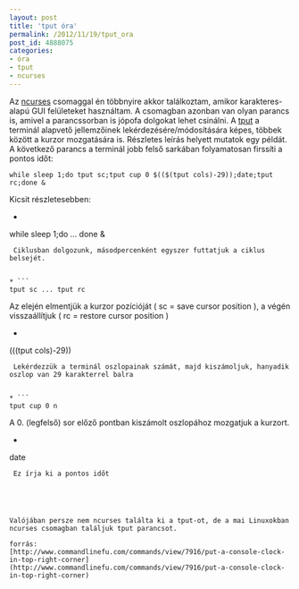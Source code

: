 ```yaml
---
layout: post
title: 'tput óra'
permalink: /2012/11/19/tput_ora
post_id: 4888075
categories: 
- óra
- tput
- ncurses
---
```


Az 
[ncurses](http://www.gnu.org/software/ncurses/) csomaggal én többnyire akkor találkoztam, amikor karakteres-alapú GUI felületeket használtam. A csomagban azonban van olyan parancs is, amivel a parancssorban is jópofa dolgokat lehet csinálni. A 
[tput](http://en.wikipedia.org/wiki/Tput) a terminál alapvető jellemzőinek lekérdezésére/módosítására képes, többek között a kurzor mozgatására is. Részletes leírás helyett mutatok egy példát. A következő parancs a terminál jobb felső sarkában folyamatosan firssíti a pontos időt:

```
while sleep 1;do tput sc;tput cup 0 $(($(tput cols)-29));date;tput rc;done &
```

Kicsit részletesebben:

* ```
while sleep 1;do ... done &
```
 Ciklusban dolgozunk, másodpercenként egyszer futtatjuk a ciklus belsejét.


* ```
tput sc ... tput rc
```
 Az elején elmentjük a kurzor pozícióját ( sc = save cursor position ), a végén visszaállítjuk ( rc = restore cursor position )


* ```
$(($(tput cols)-29))
```
 Lekérdezzük a terminál oszlopainak számát, majd kiszámoljuk, hanyadik oszlop van 29 karakterrel balra


* ```
tput cup 0 n
```
 A 0. (legfelső) sor előző pontban kiszámolt oszlopához mozgatjuk a kurzort.


* ```
date
```
 Ez írja ki a pontos időt





Valójában persze nem ncurses találta ki a tput-ot, de a mai Linuxokban ncurses csomagban találjuk tput parancsot.

forrás: 
[http://www.commandlinefu.com/commands/view/7916/put-a-console-clock-in-top-right-corner](http://www.commandlinefu.com/commands/view/7916/put-a-console-clock-in-top-right-corner)